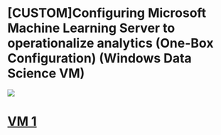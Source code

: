 # [CUSTOM]Configuring Microsoft Machine Learning Server to operationalize analytics (One-Box Configuration) (Windows Data Science VM)

<a href="https://portal.azure.com/#create/Microsoft.Template/uri/https%3A%2F%2Fraw.githubusercontent.com%2Fthdotnet%2Fone-box-windows-dsvm%2Fmaster%2Fazuredeploy.json" target="_blank">
    <img src="http://azuredeploy.net/deploybutton.png" /> 
    <div><h1>VM 1</h1></div>
</a>


